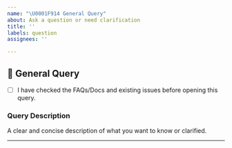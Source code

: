 ```yaml
---
name: "\U0001F914 General Query"
about: Ask a question or need clarification
title: ''
labels: question
assignees: ''

---
```


## 🤔 General Query

* [ ] I have checked the FAQs/Docs and existing issues before opening this query.

### Query Description

A clear and concise description of what you want to know or clarified.

---
